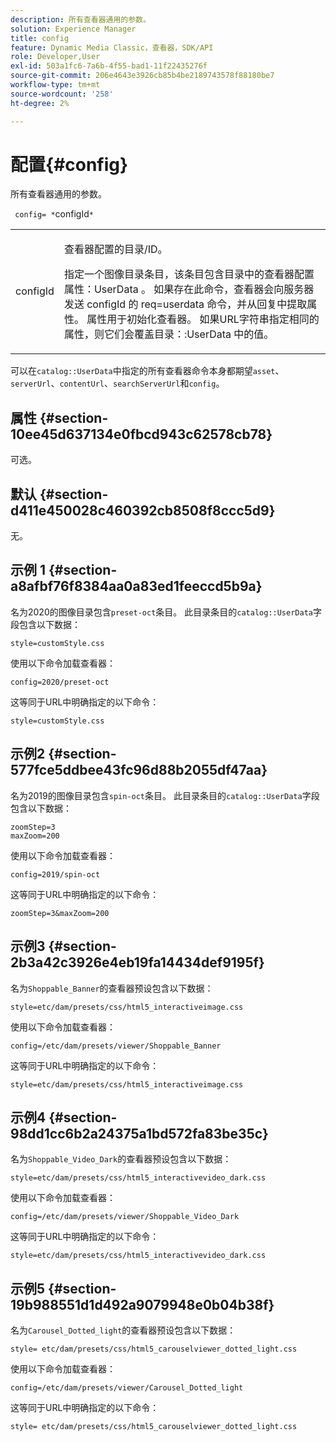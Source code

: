 ```yaml
---
description: 所有查看器通用的参数。
solution: Experience Manager
title: config
feature: Dynamic Media Classic，查看器，SDK/API
role: Developer,User
exl-id: 503a1fc6-7a6b-4f55-bad1-11f22435276f
source-git-commit: 206e4643e3926cb85b4be2189743578f88180be7
workflow-type: tm+mt
source-wordcount: '258'
ht-degree: 2%

---
```


# 配置{#config}

所有查看器通用的参数。

` config= *`configId`*`

<table id="table_9B98C97485DD4DEB8A6ECBCE8DF6B886"> 
 <tbody> 
  <tr> 
   <td colname="col1"> <p> <span class="codeph"> <span class="varname"> configId  </span> </span> </p> </td> 
   <td colname="col2"> <p>查看器配置的目录/ID。 </p> <p> 指定一个图像目录条目，该条目包含<span class="codeph">目录中的查看器配置属性：UserData </span>。 如果存在此命令，查看器会向服务器发送<span class="codeph"> configId </span>的<span class="codeph"> req=userdata </span>命令，并从回复中提取属性。 属性用于初始化查看器。 如果URL字符串指定相同的属性，则它们会覆盖<span class="codeph">目录：:UserData </span>中的值。 </p> </td> 
  </tr> 
 </tbody> 
</table>

可以在`catalog::UserData`中指定的所有查看器命令本身都期望`asset`、`serverUrl`、`contentUrl`、`searchServerUrl`和`config`。

## 属性 {#section-10ee45d637134e0fbcd943c62578cb78}

可选。

## 默认 {#section-d411e450028c460392cb8508f8ccc5d9}

无。

## 示例 1 {#section-a8afbf76f8384aa0a83ed1feeccd5b9a}

名为2020的图像目录包含`preset-oct`条目。 此目录条目的`catalog::UserData`字段包含以下数据：

```
style=customStyle.css
```

使用以下命令加载查看器：

```
config=2020/preset-oct
```

这等同于URL中明确指定的以下命令：

```
style=customStyle.css
```

## 示例2 {#section-577fce5ddbee43fc96d88b2055df47aa}

名为2019的图像目录包含`spin-oct`条目。 此目录条目的`catalog::UserData`字段包含以下数据：

```
zoomStep=3 
maxZoom=200
```

使用以下命令加载查看器：

```
config=2019/spin-oct
```

这等同于URL中明确指定的以下命令：

```
zoomStep=3&maxZoom=200
```

## 示例3 {#section-2b3a42c3926e4eb19fa14434def9195f}

名为`Shoppable_Banner`的查看器预设包含以下数据：

```
style=etc/dam/presets/css/html5_interactiveimage.css
```

使用以下命令加载查看器：

```
config=/etc/dam/presets/viewer/Shoppable_Banner
```

这等同于URL中明确指定的以下命令：

`style=etc/dam/presets/css/html5_interactiveimage.css`

## 示例4 {#section-98dd1cc6b2a24375a1bd572fa83be35c}

名为`Shoppable_Video_Dark`的查看器预设包含以下数据：

```
style=etc/dam/presets/css/html5_interactivevideo_dark.css
```

使用以下命令加载查看器：

```
config=/etc/dam/presets/viewer/Shoppable_Video_Dark
```

这等同于URL中明确指定的以下命令：

```
style=etc/dam/presets/css/html5_interactivevideo_dark.css
```

## 示例5 {#section-19b988551d1d492a9079948e0b04b38f}

名为`Carousel_Dotted_light`的查看器预设包含以下数据：

```
style= etc/dam/presets/css/html5_carouselviewer_dotted_light.css
```

使用以下命令加载查看器：

```
config=/etc/dam/presets/viewer/Carousel_Dotted_light
```

这等同于URL中明确指定的以下命令：

```
style= etc/dam/presets/css/html5_carouselviewer_dotted_light.css
```

